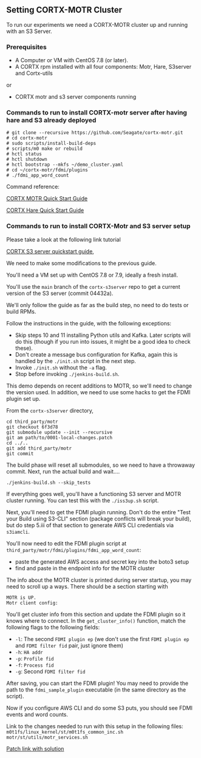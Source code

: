 ## Setting CORTX-MOTR Cluster

To run our experiments we need a CORTX-MOTR cluster up and running with an S3 Server.

### Prerequisites

- A Computer or VM with CentOS 7.8 (or later).
- A CORTX rpm installed with all four components: Motr, Hare, S3server and Cortx-utils 

or 
- CORTX motr and s3 server components running

### Commands to run to install CORTX-motr server after having hare and S3 already deployed

```
# git clone --recursive https://github.com/Seagate/cortx-motr.git
# cd cortx-motr
# sudo scripts/install-build-deps
# scripts/m0 make or rebuild
# hctl status
# hctl shutdown
# hctl bootstrap --mkfs ~/demo_cluster.yaml
# cd ~/cortx-motr/fdmi/plugins
# ./fdmi_app_word_count
```
Command reference:

[CORTX MOTR Quick Start Guide](https://github.com/lia54/cortx-motr/blob/main/doc/Quick-Start-Guide.rst)

[CORTX Hare Quick Start Guide](https://github.com/Seagate/cortx-hare#readme)

### Commands to run to install CORTX-Motr and S3 server setup

Please take a look at the following link tutorial 

[CORTX S3 server quickstart guide](https://github.com/Seagate/cortx-s3server/blob/main/docs/CORTX-S3%20Server%20Quick%20Start%20Guide.md),

We need to make some modifications to the previous guide.

You'll need a VM set up with CentOS 7.8 or 7.9,
ideally a fresh install.

You'll use the `main` branch of the `cortx-s3server` repo to get a current version of the S3 server
(commit 04432a).

We'll only follow the guide as far as the build step,
no need to do tests or build RPMs.

Follow the instructions in the guide,
with the following exceptions:
- Skip steps 10 and 11 installing Python utils and Kafka.
  Later scripts will do this
  (though if you run into issues,
  it might be a good idea to check these).
- Don't create a message bus configuration for Kafka,
  again this is handled by the `./init.sh` script in the next step.
- Invoke `./init.sh` without the `-a` flag.
- Stop before invoking `./jenkins-build.sh`.

This demo depends on recent additions to MOTR,
so we'll need to change the version used.
In addition, we need to use some hacks to get the FDMI plugin set up.

From the `cortx-s3server` directory,

```
cd third_party/motr
git checkout 6f3d78
git submodule update --init --recursive
git am path/to/0001-local-changes.patch
cd ../..
git add third_party/motr
git commit
```

The build phase will reset all submodules,
so we need to have a throwaway commit.
Next, run the actual build and wait....

```
./jenkins-build.sh --skip_tests
```

If everything goes well,
you'll have a functioning S3 server and MOTR cluster running.
You can test this with the `./iss3up.sh` script.

Next, you'll need to get the FDMI plugin running.
Don't do the entire "Test your Build using S3-CLI" section
(package conflicts will break your build),
but do step 5.iii of that section to generate AWS CLI credentials via `s3iamcli`.

You'll now need to edit the FDMI plugin script at
`third_party/motr/fdmi/plugins/fdmi_app_word_count`:
- paste the generated AWS access and secret key into the boto3 setup
- find and paste in the endpoint info for the MOTR cluster

The info about the MOTR cluster is printed during server startup,
you may need to scroll up a ways.
There should be a section starting with

```
MOTR is UP.
Motr client config:
```

You'll get cluster info from this section and update the FDMI plugin so it knows where to connect.
In the `get_cluster_info()` function,
match the following flags to the following fields:
- `-l`: The second `FDMI plugin ep`
  (we don't use the first `FDMI plugin ep` and `FDMI filter fid` pair,
  just ignore them)
- `-h`: `HA addr`
- `-p`: `Profile fid`
- `-f`: `Process fid`
- `-g`: Second `FDMI filter fid`

After saving, you can start the FDMI plugin!
You may need to provide the path to the `fdmi_sample_plugin` executable
(in the same directory as the script).

Now if you configure AWS CLI and do some S3 puts,
you should see FDMI events and word counts.

Link to the changes needed to run with this setup in the following files:
`m0t1fs/linux_kernel/st/m0t1fs_common_inc.sh`
`motr/st/utils/motr_services.sh`

[Patch link with solution](https://gist.github.com/trshaffer/9b2fd7f352e3dc3f688af789e3e451d7#file-0001-local-changes-patch)
